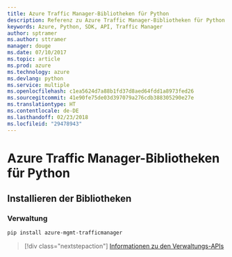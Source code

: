 ```yaml
---
title: Azure Traffic Manager-Bibliotheken für Python
description: Referenz zu Azure Traffic Manager-Bibliotheken für Python
keywords: Azure, Python, SDK, API, Traffic Manager
author: sptramer
ms.author: sttramer
manager: douge
ms.date: 07/10/2017
ms.topic: article
ms.prod: azure
ms.technology: azure
ms.devlang: python
ms.service: multiple
ms.openlocfilehash: c1ea5624d7a88b1fd37d8aed64fdd1a8973fed26
ms.sourcegitcommit: 41e90fe75de03d397079a276cdb388305290e27e
ms.translationtype: HT
ms.contentlocale: de-DE
ms.lasthandoff: 02/23/2018
ms.locfileid: "29478943"
---
```

# <a name="azure-traffic-manager-libraries-for-python"></a>Azure Traffic Manager-Bibliotheken für Python

## <a name="install-the-libraries"></a>Installieren der Bibliotheken


### <a name="management"></a>Verwaltung

```bash
pip install azure-mgmt-trafficmanager
```
> [!div class="nextstepaction"]
> [Informationen zu den Verwaltungs-APIs](/python/api/overview/azure/trafficmanager/management)